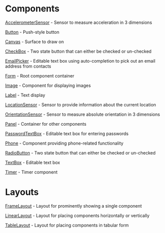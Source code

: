 # Components #

[AccelerometerSensor](ReferenceComponentAccelerometerSensor.md) - Sensor to measure acceleration in 3 dimensions

[Button](ReferenceComponentButton.md) - Push-style button

[Canvas](ReferenceComponentCanvas.md) - Surface to draw on

[CheckBox](ReferenceComponentCheckBox.md) - Two state button that can either be checked or un-checked

[EmailPicker](ReferenceComponentEmailPicker.md) - Editable text box using auto-completion to pick out an email address from contacts

[Form](ReferenceComponentForm.md) - Root component container

[Image](ReferenceComponentImage.md) - Component for displaying images

[Label](ReferenceComponentLabel.md) - Text display

[LocationSensor](ReferenceComponentLocationSensor.md) - Sensor to provide information about the current location

[OrientationSensor](ReferenceComponentOrientationSensor.md) - Sensor to measure absolute orientation in 3 dimensions

[Panel](ReferenceComponentPanel.md) - Container for other components

[PasswordTextBox](ReferenceComponentPasswordTextBox.md) - Editable text box for entering passwords

[Phone](ReferenceComponentPhone.md) - Component providing phone-related functionality

[RadioButton](ReferenceComponentRadioButton.md) - Two state button that can either be checked or un-checked

[TextBox](ReferenceComponentTextBox.md) - Editable text box

[Timer](ReferenceComponentTimer.md) - Timer component

# Layouts #

[FrameLayout](ReferenceComponentFrameLayout.md) - Layout for prominently showing a single component

[LinearLayout](ReferenceComponentLinearLayout.md) - Layout for placing components horizontally or vertically

[TableLayout](ReferenceComponentTableLayout.md) - Layout for placing components in tabular form
